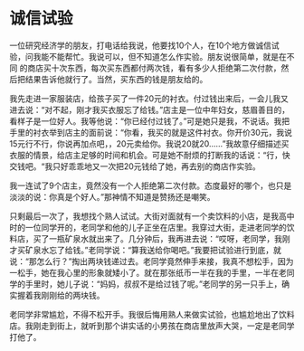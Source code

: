 # 诚信试验



一位研究经济学的朋友，打电话给我说，他要找10个人，在10个地方做诚信试验，问我能不能帮忙。我说可以，但不知道怎么作实验。朋友说很简单，就是在不同 的商店买十次东西，每次买东西都付两次钱，看有多少人拒绝第二次付款，然后把结果告诉他就行了。当然，买东西的钱是朋友给的。



我先走进一家服装店，给孩子买了一件20元的衬衣。付过钱出来后，一会儿我又进去说：“对不起，刚才我买衣服忘了给钱。”店主是一位中年妇女，慈眉善目的，看样子是一位好人。我等他说：“你已经付过钱了。”可是她只是我，不说话。我把手里的衬衣举到店主的面前说：“你看，我买的就是这件衬衣。你开价30元，我说15元行不行，你说再加点吧，，20元卖给你。我说20就20……”我故意仔细描述买衣服的情景，给店主足够的时间和机会。可是她不耐烦的打断我的话说：“行，快交钱吧。“我只好乖乖地又一次把20元钱给了她，再去别的商店作实验。  


我一连试了9个店主，竟然没有一个人拒绝第二次付款。态度最好的哪个，也只是淡淡的说：你真是个好人。”那神情不知道是赞扬还是嘲笑。  


只剩最后一次了，我想找个熟人试试。大街对面就有一个卖饮料的小店，是我高中时的一位同学开的，老同学和他的儿子正坐在店里。我穿过大街，走进老同学的饮料店，买了一瓶矿泉水就出来了。几分钟后，我再进去说：“哎呀，老同学，我刚才买矿泉水忘了给钱。”老同学说：“算我送给你喝吧。”我要把试验进行到底，就说：“那怎么行？”掏出两块钱递过去。老同学竟然伸手来接，我真不想松手，因为一松手，她在我心里的形象就矮小了。就在那张纸币一半在我的手里，一半在老同学的手里时，她儿子说：“妈妈，叔叔不是给过钱了呢。”老同学的另一只手上，确实握着我刚刚给的两块钱。  


老同学非常尴尬，不得不松开手。我很后悔用熟人来做实试验，也尴尬地出了饮料店。我刚走到街上，就听到那个讲实话的小男孩在商店里放声大哭，一定是老同学打他了。
  
